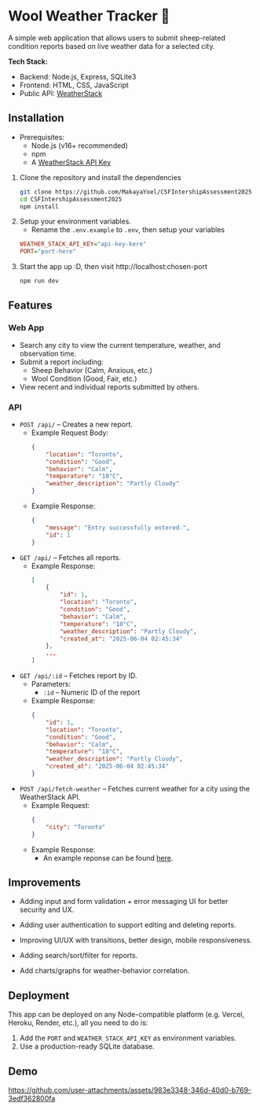 # Wool Weather Tracker 🐑

A simple web application that allows users to submit sheep-related condition reports based on live weather data for a selected city.

**Tech Stack:**
- Backend: Node.js, Express, SQLite3
- Frontend: HTML, CSS, JavaScript
- Public API: [WeatherStack](https://weatherstack.com/)

## Installation
- Prerequisites:
    - Node.js (v16+ recommended)
    - npm
    - A [WeatherStack API Key](https://weatherstack.com/)

1. Clone the repository and install the dependencies
    ```bash
    git clone https://github.com/MakayaYoel/CSFIntershipAssessment2025
    cd CSFIntershipAssessment2025
    npm install
    ```
2. Setup your environment variables.
    - Rename the ``.env.example`` to ``.env``, then setup your variables
    ```ini
    WEATHER_STACK_API_KEY="api-key-kere"
    PORT="port-here"
    ```
3. Start the app up :D, then visit http://localhost:chosen-port
    ```bash
    npm run dev
    ```

## Features

### Web App
- Search any city to view the current temperature, weather, and observation time.
- Submit a report including:
    - Sheep Behavior (Calm, Anxious, etc.)
    - Wool Condition (Good, Fair, etc.)
- View recent and individual reports submitted by others.

### API
- ``POST /api/`` – Creates a new report.
    - Example Request Body:
        ```json
        {
            "location": "Toronto",
            "condition": "Good",
            "behavior": "Calm",
            "temperature": "18°C",
            "weather_description": "Partly Cloudy"
        }
        ```
    - Example Response:
        ```json
        { 
            "message": "Entry successfully entered.", 
            "id": 1
        }
        ```
- ``GET /api/`` – Fetches all reports.
    - Example Response:
        ```json
        [
            {
                "id": 1,
                "location": "Toronto",
                "condition": "Good",
                "behavior": "Calm",
                "temperature": "18°C",
                "weather_description": "Partly Cloudy",
                "created_at": "2025-06-04 02:45:34"
            },
            ...
        ]
        ```
- ``GET /api/:id`` – Fetches report by ID.
    - Parameters:
        - ``:id`` – Numeric ID of the report 
    - Example Response:
        ```json
        {
            "id": 1,
            "location": "Toronto",
            "condition": "Good",
            "behavior": "Calm",
            "temperature": "18°C",
            "weather_description": "Partly Cloudy",
            "created_at": "2025-06-04 02:45:34"
        }
        ```
- ``POST /api/fetch-weather`` – Fetches current weather for a city using the WeatherStack API.
    - Example Request:
        ```json
        {
            "city": "Toronto"
        }
        ```
    - Example Response:
        - An example reponse can be found [here](https://weatherstack.com/documentation#:~:text=JSONP%20Callbacks.-,Example%20API%20Response%3A,-The%20successful%20API). 

## Improvements
- Adding input and form validation + error messaging UI for better security and UX.

- Adding user authentication to support editing and deleting reports.

- Improving UI/UX with transitions, better design, mobile responsiveness.

- Adding search/sort/filter for reports.

- Add charts/graphs for weather-behavior correlation.

## Deployment

This app can be deployed on any Node-compatible platform (e.g. Vercel, Heroku, Render, etc.), all you need to do is:
1. Add the ``PORT`` and ``WEATHER_STACK_API_KEY`` as environment variables.
2. Use a production-ready SQLite database.

## Demo
https://github.com/user-attachments/assets/983e3348-346d-40d0-b769-3edf362800fa
